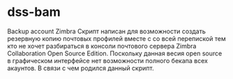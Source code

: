 # dss-bam
Backup account Zimbra
Скрипт написан для возможности создать резервную копию почтовых профилей вместе с со всей перепиской
тем кто не хочет разбираться в консоли почтового сервера Zimbra Collaboration Open Source Edition.
Поскольку данная весия open source в графическом интерфейсе нет возможности полного бекапа всех акаунтов.
В связи с чем родился данный скрипт.

